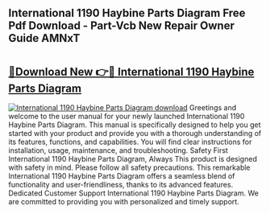 ## International 1190 Haybine Parts Diagram Free Pdf Download - Part-Vcb New Repair Owner Guide AMNxT

# <h2><a href="http://dfsb0g.blite.top/?on=International+1190+Haybine+Parts+Diagram">🔗Download New 👉🔴 International 1190 Haybine Parts Diagram</a></h2>

[![International 1190 Haybine Parts Diagram download](https://i.imgur.com/lujVjoI.png)](http://dfsb0g.blite.top/?on=International+1190+Haybine+Parts+Diagram)
Greetings and welcome to the user manual for your newly launched International 1190 Haybine Parts Diagram. This manual is specifically designed to help you get started with your product and provide you with a thorough understanding of its features, functions, and capabilities. You will find clear instructions for installation, usage, maintenance, and troubleshooting. Safety First International 1190 Haybine Parts Diagram, Always This product is designed with safety in mind. Please follow all safety precautions. This remarkable International 1190 Haybine Parts Diagram offers a seamless blend of functionality and user-friendliness, thanks to its advanced features. Dedicated Customer Support International 1190 Haybine Parts Diagram. We are committed to providing you with personalized and timely support.
